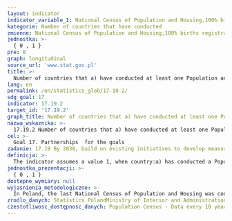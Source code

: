```yaml
---
layout: indicator
indicator_variable_1: National Census of Population and Housing,100% births registration,100% deaths registration
kategorie: Number of countries that have conducted
zmienne: National Census of Population and Housing,100% births registration,100% deaths registration
jednostka: >-
  { 0 , 1 }
pre: 0
graph: longitudinal
source_url: 'www.stat.gov.pl'
title: >-
  Number of countries that a) have conducted at least one Population and Housing Census in the last ten years, and b) have achieved 100 per cent birth registration and 80 per cent death registration
lang: en
permalink: /en/statistics_glob/17-19-2/
sdg_goal: 17
indicator: 17.19.2
target_id: '17.19.2'
graph_title: Number of countries that a) have conducted at least one Population and Housing Census in the last ten years, and b) have achieved 100 per cent birth registration and 80 per cent death registration
nazwa_wskaznika: >-
  17.19.2 Number of countries that a) have conducted at least one Population and Housing Census in the last ten years, and b) have achieved 100 per cent birth registration and 80 per cent death registration
cel: >-
  Goal 17. Partnerships  for the goals
zadanie: 17.19 By 2030, build on existing initiatives to develop measurements of progress on sustainable development that complement gross domestic product, and support statistical capacity-building in developing countries
definicja: >-
  The indicator assumes a value 1, when country:a) has conducted a Population Census in a given year, b) achieved 100 percent birth registration and 80 percent death registration.
jednostka_prezentacji: >-
  { 0 , 1 }
dostepne_wymiary: null
wyjasnienia_metodologiczne: >-
  In Poland, the last National Census of Population and Housing was conducted in 2011. The legal basis for the census was the Act of March 4, 2010 on the national census of population and housing in 2011 (Journal of Laws of March 26, 2010, No. 47, item 277), together with the implementing acts of the Act and Regulation (EC) No 763/2008 of July 9, 2008 on the censuses of population and housing. The census for 2011 included people permanently residing in the territory of Poland irrespective of whether these persons were residing in the country during the census or whether they were abroad and those temporarily residing. The inventory was carried out in buildings, flats, collective accommodation and other non-residential premises.In connection with the Civil Status Act (datet 28th of November 2014), all births in the Republic of Poland are registered with the civil status office component for the place of birth of the child. Death registration is made at the civil status office for the place of death or the place where the corpse were found.
zrodlo_danych: Statistics PolandMinistry of Interior and Administration
czestotliwosc_dostępnosc_danych: Population Census - Data every 10 years  Since 2011.Births and deaths registrations - Annual data  Since 2010.
---
```

